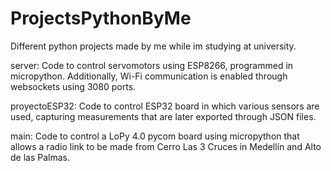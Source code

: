# ProjectsPythonByMe
Different python projects made by me while im studying at university.

server: Code to control servomotors using ESP8266, programmed in micropython. Additionally, Wi-Fi communication is enabled through websockets using 3080 ports.

proyectoESP32: Code to control ESP32 board in which various sensors are used, capturing measurements that are later exported through JSON files.

main: Code to control a LoPy 4.0 pycom board using micropython that allows a radio link to be made from Cerro Las 3 Cruces in Medellín and Alto de las Palmas.
